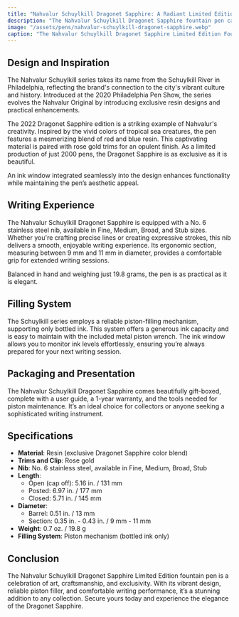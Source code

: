 ```yaml
---
title: "Nahvalur Schuylkill Dragonet Sapphire: A Radiant Limited Edition"
description: "The Nahvalur Schuylkill Dragonet Sapphire fountain pen captures the beauty of tropical seas in its exclusive resin design. Limited to 2000 pieces, it combines craftsmanship, elegance, and a piston-filling mechanism for a remarkable writing experience."
image: "/assets/pens/nahvalur-schuylkill-dragonet-sapphire.webp"
caption: "The Nahvalur Schuylkill Dragonet Sapphire Limited Edition Fountain Pen"
---
```


## Design and Inspiration

The Nahvalur Schuylkill series takes its name from the Schuylkill River in Philadelphia, reflecting the brand's connection to the city's vibrant culture and history. Introduced at the 2020 Philadelphia Pen Show, the series evolves the Nahvalur Original by introducing exclusive resin designs and practical enhancements.

The 2022 Dragonet Sapphire edition is a striking example of Nahvalur's creativity. Inspired by the vivid colors of tropical sea creatures, the pen features a mesmerizing blend of red and blue resin. This captivating material is paired with rose gold trims for an opulent finish. As a limited production of just 2000 pens, the Dragonet Sapphire is as exclusive as it is beautiful.

An ink window integrated seamlessly into the design enhances functionality while maintaining the pen’s aesthetic appeal.

## Writing Experience

The Nahvalur Schuylkill Dragonet Sapphire is equipped with a No. 6 stainless steel nib, available in Fine, Medium, Broad, and Stub sizes. Whether you're crafting precise lines or creating expressive strokes, this nib delivers a smooth, enjoyable writing experience. Its ergonomic section, measuring between 9 mm and 11 mm in diameter, provides a comfortable grip for extended writing sessions.

Balanced in hand and weighing just 19.8 grams, the pen is as practical as it is elegant.

## Filling System

The Schuylkill series employs a reliable piston-filling mechanism, supporting only bottled ink. This system offers a generous ink capacity and is easy to maintain with the included metal piston wrench. The ink window allows you to monitor ink levels effortlessly, ensuring you’re always prepared for your next writing session.

## Packaging and Presentation

The Nahvalur Schuylkill Dragonet Sapphire comes beautifully gift-boxed, complete with a user guide, a 1-year warranty, and the tools needed for piston maintenance. It’s an ideal choice for collectors or anyone seeking a sophisticated writing instrument.

## Specifications

- **Material**: Resin (exclusive Dragonet Sapphire color blend)  
- **Trims and Clip**: Rose gold  
- **Nib**: No. 6 stainless steel, available in Fine, Medium, Broad, Stub  
- **Length**:  
  - Open (cap off): 5.16 in. / 131 mm  
  - Posted: 6.97 in. / 177 mm  
  - Closed: 5.71 in. / 145 mm  
- **Diameter**:  
  - Barrel: 0.51 in. / 13 mm  
  - Section: 0.35 in. - 0.43 in. / 9 mm - 11 mm  
- **Weight**: 0.7 oz. / 19.8 g  
- **Filling System**: Piston mechanism (bottled ink only)  

## Conclusion

The Nahvalur Schuylkill Dragonet Sapphire Limited Edition fountain pen is a celebration of art, craftsmanship, and exclusivity. With its vibrant design, reliable piston filler, and comfortable writing performance, it’s a stunning addition to any collection. Secure yours today and experience the elegance of the Dragonet Sapphire.
